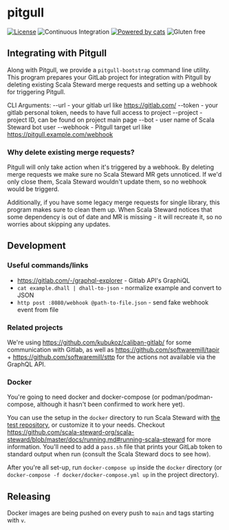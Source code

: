 # pitgull

[![License](http://img.shields.io/:license-Apache%202-green.svg)](http://www.apache.org/licenses/LICENSE-2.0.txt)
![Continuous Integration](https://github.com/pitgull/pitgull/workflows/Continuous%20Integration/badge.svg)
[![Powered by cats](https://img.shields.io/badge/powered%20by-cats-blue.svg)](https://github.com/typelevel/cats)
![Gluten free](https://img.shields.io/badge/gluten-free-orange.svg)

## Integrating with Pitgull

Along with Pitgull, we provide a `pitgull-bootstrap` command line utility. This program prepares your GitLab project for integration with Pitgull by deleting existing Scala Steward merge requests and setting up a webhook for triggering Pitgull.

CLI Arguments:
 --url - your gitlab url like https://gitlab.com/
 --token - your gitlab personal token, needs to have full access to project
 --project - project ID, can be found on project main page
 --bot - user name of Scala Steward bot user
 --webhook - Pitgull target url like https://pitgull.example.com/webhook

### Why delete existing merge requests?

Pitgull will only take action when it's triggered by a webhook. By deleting merge requests we make sure no Scala Steward MR gets unnoticed. If we'd only close them, Scala Steward wouldn't update them, so no webhook would be triggerd.

Additionally, if you have some legacy merge requests for single library, this program makes sure to clean them up. When Scala Steward notices that some dependency is out of date and MR is missing - it will recreate it, so no worries about skipping any updates.

## Development

### Useful commands/links

- https://gitlab.com/-/graphql-explorer - Gitlab API's GraphiQL
- `cat example.dhall | dhall-to-json` - normalize example and convert to JSON
- `http post :8080/webhook @path-to-file.json` - send fake webhook event from file

### Related projects

We're using https://github.com/kubukoz/caliban-gitlab/ for some communication with Gitlab,
as well as https://github.com/softwaremill/tapir + https://github.com/softwaremill/sttp for the actions not available via the GraphQL API.

### Docker

You're going to need docker and docker-compose (or podman/podman-compose, although it hasn't been confirmed to work here yet).

You can use the setup in the `docker` directory to run Scala Steward with [the test repository](https://gitlab.com/kubukoz/demo), or customize it to your needs.
Checkout https://github.com/scala-steward-org/scala-steward/blob/master/docs/running.md#running-scala-steward for more information.
You'll need to add a `pass.sh` file that prints your GitLab token to standard output when run (consult the Scala Steward docs to see how).

After you're all set-up, run `docker-compose up` inside the `docker` directory (or `docker-compose -f docker/docker-compose.yml up` in the project directory).

## Releasing

Docker images are being pushed on every push to `main` and tags starting with `v`.
